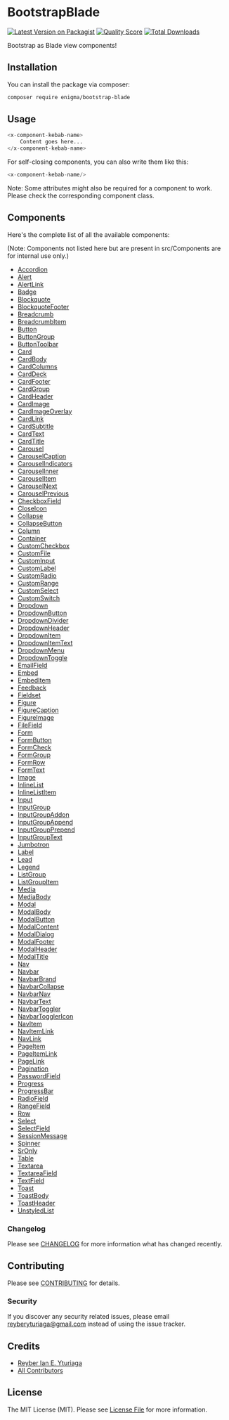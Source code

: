 # BootstrapBlade

[![Latest Version on Packagist](https://img.shields.io/packagist/v/enigma/bootstrap-blade.svg?style=flat-square)](https://packagist.org/packages/enigma/bootstrap-blade)
[![Quality Score](https://img.shields.io/scrutinizer/g/enigma/bootstrap-blade.svg?style=flat-square)](https://scrutinizer-ci.com/g/enigma/bootstrap-blade)
[![Total Downloads](https://img.shields.io/packagist/dt/enigma/bootstrap-blade.svg?style=flat-square)](https://packagist.org/packages/enigma/bootstrap-blade)

Bootstrap as Blade view components!

## Installation

You can install the package via composer:

```bash
composer require enigma/bootstrap-blade
```

## Usage

``` php
<x-component-kebab-name>
    Content goes here...
</x-component-kebab-name>
```

For self-closing components, you can also write them like this:

``` php
<x-component-kebab-name/>
```

Note: Some attributes might also be required for a component to work. Please check the corresponding component class.

## Components

Here's the complete list of all the available components:

(Note: Components not listed here but are present in src/Components are for internal use only.)

+ [Accordion](./src/Components/Accordion.php)
+ [Alert](./src/Components/Alert.php)
+ [AlertLink](./src/Components/AlertLink.php)
+ [Badge](./src/Components/Badge.php)
+ [Blockquote](./src/Components/Blockquote.php)
+ [BlockquoteFooter](./src/Components/BlockquoteFooter.php)
+ [Breadcrumb](./src/Components/Breadcrumb.php)
+ [BreadcrumbItem](./src/Components/BreadcrumbItem.php)
+ [Button](./src/Components/Button.php)
+ [ButtonGroup](./src/Components/ButtonGroup.php)
+ [ButtonToolbar](./src/Components/ButtonToolbar.php)
+ [Card](./src/Components/Card.php)
+ [CardBody](./src/Components/CardBody.php)
+ [CardColumns](./src/Components/CardColumns.php)
+ [CardDeck](./src/Components/CardDeck.php)
+ [CardFooter](./src/Components/CardFooter.php)
+ [CardGroup](./src/Components/CardGroup.php)
+ [CardHeader](./src/Components/CardHeader.php)
+ [CardImage](./src/Components/CardImage.php)
+ [CardImageOverlay](./src/Components/CardImageOverlay.php)
+ [CardLink](./src/Components/CardLink.php)
+ [CardSubtitle](./src/Components/CardSubtitle.php)
+ [CardText](./src/Components/CardText.php)
+ [CardTitle](./src/Components/CardTitle.php)
+ [Carousel](./src/Components/Carousel.php)
+ [CarouselCaption](./src/Components/CarouselCaption.php)
+ [CarouselIndicators](./src/Components/CarouselIndicators.php)
+ [CarouselInner](./src/Components/CarouselInner.php)
+ [CarouselItem](./src/Components/CarouselItem.php)
+ [CarouselNext](./src/Components/CarouselNext.php)
+ [CarouselPrevious](./src/Components/CarouselPrevious.php)
+ [CheckboxField](./src/Components/CheckboxField.php)
+ [CloseIcon](./src/Components/CloseIcon.php)
+ [Collapse](./src/Components/Collapse.php)
+ [CollapseButton](./src/Components/CollapseButton.php)
+ [Column](./src/Components/Column.php)
+ [Container](./src/Components/Container.php)
+ [CustomCheckbox](./src/Components/CustomCheckbox.php)
+ [CustomFile](./src/Components/CustomFile.php)
+ [CustomInput](./src/Components/CustomInput.php)
+ [CustomLabel](./src/Components/CustomLabel.php)
+ [CustomRadio](./src/Components/CustomRadio.php)
+ [CustomRange](./src/Components/CustomRange.php)
+ [CustomSelect](./src/Components/CustomSelect.php)
+ [CustomSwitch](./src/Components/CustomSwitch.php)
+ [Dropdown](./src/Components/Dropdown.php)
+ [DropdownButton](./src/Components/DropdownButton.php)
+ [DropdownDivider](./src/Components/DropdownDivider.php)
+ [DropdownHeader](./src/Components/DropdownHeader.php)
+ [DropdownItem](./src/Components/DropdownItem.php)
+ [DropdownItemText](./src/Components/DropdownItemText.php)
+ [DropdownMenu](./src/Components/DropdownMenu.php)
+ [DropdownToggle](./src/Components/DropdownToggle.php)
+ [EmailField](./src/Components/EmailField.php)
+ [Embed](./src/Components/Embed.php)
+ [EmbedItem](./src/Components/EmbedItem.php)
+ [Feedback](./src/Components/Feedback.php)
+ [Fieldset](./src/Components/Fieldset.php)
+ [Figure](./src/Components/Figure.php)
+ [FigureCaption](./src/Components/FigureCaption.php)
+ [FigureImage](./src/Components/FigureImage.php)
+ [FileField](./src/Components/FileField.php)
+ [Form](./src/Components/Form.php)
+ [FormButton](./src/Components/FormButton.php)
+ [FormCheck](./src/Components/FormCheck.php)
+ [FormGroup](./src/Components/FormGroup.php)
+ [FormRow](./src/Components/FormRow.php)
+ [FormText](./src/Components/FormText.php)
+ [Image](./src/Components/Image.php)
+ [InlineList](./src/Components/InlineList.php)
+ [InlineListItem](./src/Components/InlineListItem.php)
+ [Input](./src/Components/Input.php)
+ [InputGroup](./src/Components/InputGroup.php)
+ [InputGroupAddon](./src/Components/InputGroupAddon.php)
+ [InputGroupAppend](./src/Components/InputGroupAppend.php)
+ [InputGroupPrepend](./src/Components/InputGroupPrepend.php)
+ [InputGroupText](./src/Components/InputGroupText.php)
+ [Jumbotron](./src/Components/Jumbotron.php)
+ [Label](./src/Components/Label.php)
+ [Lead](./src/Components/Lead.php)
+ [Legend](./src/Components/Legend.php)
+ [ListGroup](./src/Components/ListGroup.php)
+ [ListGroupItem](./src/Components/ListGroupItem.php)
+ [Media](./src/Components/Media.php)
+ [MediaBody](./src/Components/MediaBody.php)
+ [Modal](./src/Components/Modal.php)
+ [ModalBody](./src/Components/ModalBody.php)
+ [ModalButton](./src/Components/ModalButton.php)
+ [ModalContent](./src/Components/ModalContent.php)
+ [ModalDialog](./src/Components/ModalDialog.php)
+ [ModalFooter](./src/Components/ModalFooter.php)
+ [ModalHeader](./src/Components/ModalHeader.php)
+ [ModalTitle](./src/Components/ModalTitle.php)
+ [Nav](./src/Components/Nav.php)
+ [Navbar](./src/Components/Navbar.php)
+ [NavbarBrand](./src/Components/NavbarBrand.php)
+ [NavbarCollapse](./src/Components/NavbarCollapse.php)
+ [NavbarNav](./src/Components/NavbarNav.php)
+ [NavbarText](./src/Components/NavbarText.php)
+ [NavbarToggler](./src/Components/NavbarToggler.php)
+ [NavbarTogglerIcon](./src/Components/NavbarTogglerIcon.php)
+ [NavItem](./src/Components/NavItem.php)
+ [NavItemLink](./src/Components/NavItemLink.php)
+ [NavLink](./src/Components/NavLink.php)
+ [PageItem](./src/Components/PageItem.php)
+ [PageItemLink](./src/Components/PageItemLink.php)
+ [PageLink](./src/Components/PageLink.php)
+ [Pagination](./src/Components/Pagination.php)
+ [PasswordField](./src/Components/PasswordField.php)
+ [Progress](./src/Components/Progress.php)
+ [ProgressBar](./src/Components/ProgressBar.php)
+ [RadioField](./src/Components/RadioField.php)
+ [RangeField](./src/Components/RangeField.php)
+ [Row](./src/Components/Row.php)
+ [Select](./src/Components/Select.php)
+ [SelectField](./src/Components/SelectField.php)
+ [SessionMessage](./src/Components/SessionMessage.php)
+ [Spinner](./src/Components/Spinner.php)
+ [SrOnly](./src/Components/SrOnly.php)
+ [Table](./src/Components/Table.php)
+ [Textarea](./src/Components/Textarea.php)
+ [TextareaField](./src/Components/TextareaField.php)
+ [TextField](./src/Components/TextField.php)
+ [Toast](./src/Components/Toast.php)
+ [ToastBody](./src/Components/ToastBody.php)
+ [ToastHeader](./src/Components/ToastHeader.php)
+ [UnstyledList](./src/Components/UnstyledList.php)

### Changelog

Please see [CHANGELOG](CHANGELOG.md) for more information what has changed recently.

## Contributing

Please see [CONTRIBUTING](CONTRIBUTING.md) for details.

### Security

If you discover any security related issues, please email reyberyturiaga@gmail.com instead of using the issue tracker.

## Credits

- [Reyber Ian E. Yturiaga](https://github.com/reyberyturiaga)
- [All Contributors](../../contributors)

## License

The MIT License (MIT). Please see [License File](LICENSE.md) for more information.
